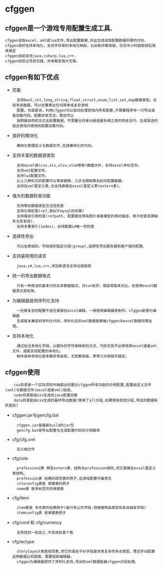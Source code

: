 # cfggen

## cfggen是一个游戏专用配置生成工具.

	cfggen读取excel、xml或lua文件,导出配置数据,并且生成读取配置数据所需的代码.
	cfggen良好支持本地化，支持字符串的本地化映射，比如制作繁体版，仅仅半小时就能轻松简单搞定
	cfggen目前支持java,csharp,lua,c++.
	cfggen经受过项目实践，非常稳定强大可靠。

## cfggen有如下优点
* 完备

		支持bool,int,long,string,float,struct,enum,list,set,map数据类型。支持多态数据。可以优雅表达任何简单或复杂游戏
		配置。也就是说，利用cfggen可以自动处理游戏内所有配置,不需要程序写一行导出或者加载代码。配置非常灵活，策划可以
		按照最自然的方式去配置数据，不需要合并单元格或者拆表之类的奇技淫巧。生成简洁的适合游戏内使用的配置加载代码。

* 良好的模块化

		模块化管理定义与数据文件,生成模块化的代码。

* 支持丰富的数据源类型

		支持excel族(csv,xls,xlsx,xlsm等等)数据文件，支持excel多标签页。
		支持xml配置文件。
		支持lua配置文件。
		以上几种形式的配置可以等效替换，几乎无限制策划如何配置数据。
		支持在xml里定义表,也支持直接在excel里定义表(extern表)。

* 强大的数据检查功能

		支持策划数据类型合法性检查
		支持引用检查(ref,类似于mysql的外键)
		支持路径引用检查(refpath, 配置里经常有图片或者模型的相对路径，用于检查资源缺失尤其有效)，
		支持多重索引(index)，支持数据id唯一性检查

* 选择性导出

		可以在表级别，字段级别指定分组(group),选择性导出服务器和客户端的配置。

* 支持最常用的语言

		java,c#,lua,c++,添加新语言支持也很容易

* 统一的导出数据格式

		只有一种简洁的基本行的文本数据格式，对svn友好，很容易版本对比，在使用excel数据源尤其有用。

* 为编辑器提供序列化支持

		一些极复杂的配置不适合直接在excel编辑，一般使用编辑器来制作。cfggen能够为编辑器
		生成版本兼容的序列化代码，序列化后的xml数据能够被cfggen与excel数据同等处理。
* 支持本地化		
		
		通过标注本地化字段，以额外的字符串映射的方式，巧妙实现不必修改原excel或者xml文件，就能实现配置的本地化。
		制作各种本地化版本都非常容易，尤其繁体版，寥寥几分钟就可搞定。
##  cfggen使用

		csv目录是一个实际项目中抽取出的展示cfggen所有功能的示例配置,配置由定义文件(xml)与数据文件(excel或者xml)组成。
		code目录是由csv生成的java配置加载
		data目录是由csv生成的最终导出数据(使用了all分组,如果使用其他分组,导出的数据有所差别)
		
* cfggen.jar与gencfg.bat
 
		cfggen.jar是最新build的jar包
		gencfg.bat是导出配置与生成配置代码的示例脚本
* cfg/cfg.xml
 
		定义根文件
* cfg/role

		profession2表 典型extern表，结构与profession相同,但它直接在excel里定义表结构。
		profession表 经典的规范表的例子,在游戏配置中最常见
		roleconfig表是 单键表的例子
		name表 是多标签页的单键表
* cfg/item

		item表是 多态表的经典例子(每行有公共字段,但根据物品类型有各自独有字段)
		itemconfig表 是单键表例子
* cfg/cmd 和 cfg/currency

		全局性的一些定义.不具体到某个表
* cfg/ectype

		storylayout表是规范表,但它的某些子孙字段是非常复杂的多态类型。策划手动配置这种数据比较困难，需要借助编辑器。
		cfggen为编辑器提供了序列化支持,导出的xml数据能被cfggen识别处理。

